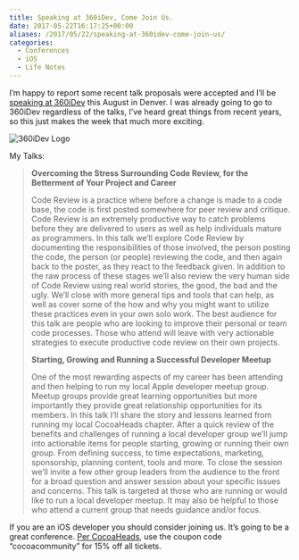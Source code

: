 ```yaml
---
title: Speaking at 360iDev, Come Join Us.
date: 2017-05-22T16:17:25+00:00
aliases: /2017/05/22/speaking-at-360idev-come-join-us/
categories:
  - Conferences
  - iOS
  - Life Notes
---
```


I&#8217;m happy to report some recent talk proposals were accepted and I&#8217;ll be [speaking at 360iDev][1] this August in Denver. I was already going to go to 360iDev regardless of the talks, I&#8217;ve heard great things from recent years, so this just makes the week that much more exciting.

![360iDev Logo][2]

My Talks:

> **Overcoming the Stress Surrounding Code Review, for the Betterment of Your Project and Career**
>
> Code Review is a practice where before a change is made to a code base, the code is first posted somewhere for peer review and critique. Code Review is an extremely productive way to catch problems before they are delivered to users as well as help individuals mature as programmers. In this talk we’ll explore Code Review by documenting the responsibilities of those involved, the person posting the code, the person (or people) reviewing the code, and then again back to the poster, as they react to the feedback given. In addition to the raw process of these stages we’ll also review the very human side of Code Review using real world stories, the good, the bad and the ugly. We’ll close with more general tips and tools that can help, as well as cover some of the how and why you might want to utilize these practices even in your own solo work. The best audience for this talk are people who are looking to improve their personal or team code processes. Those who attend will leave with very actionable strategies to execute productive code review on their own projects.
>
> **Starting, Growing and Running a Successful Developer Meetup**
>
> One of the most rewarding aspects of my career has been attending and then helping to run my local Apple developer meetup group. Meetup groups provide great learning opportunities but more importantly they provide great relationship opportunities for its members. In this talk I’ll share the story and lessons learned from running my local CocoaHeads chapter. After a quick review of the benefits and challenges of running a local developer group we’ll jump into actionable items for people starting, growing or running their own group. From defining success, to time expectations, marketing, sponsorship, planning content, tools and more. To close the session we’ll invite a few other group leaders from the audience to the front for a broad question and answer session about your specific issues and concerns. This talk is targeted at those who are running or would like to run a local developer meetup. It may also be helpful to those who attend a current group that needs guidance and/or focus.

If you are an iOS developer you should consider joining us. It&#8217;s going to be a great conference. [Per CocoaHeads][3], use the coupon code “cocoacommunity” for 15% off all tickets.

[1]: https://360idev.com/speakers/mike-zornek/
[2]: http://mikezornek.com/media/images/360iDev.png "360iDev Logo"
[3]: http://phillycocoa.org/blog/360idev-conference-ticket-winners/
